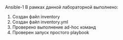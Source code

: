Ansible-1
В рамках данной лабораторной выполнено:
1. Создан файл inventory
2. Создан файл inventory.yml
3. Проверено выполнение ad-hoc команд
4. Проверен запуск простого playbook
